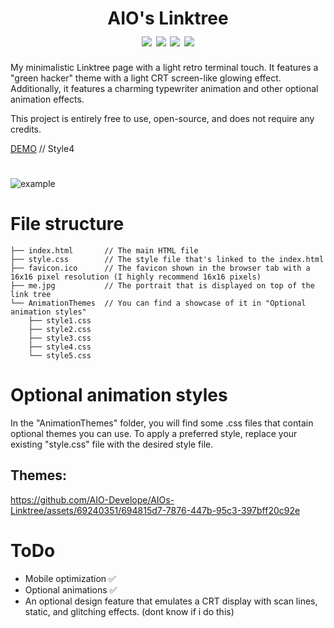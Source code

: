 
<h1 align="center">
    AIO's Linktree
    <br>
    <div align="center">
    <img src="https://img.shields.io/badge/html-5-red" align="center"/>
    <img src="https://img.shields.io/badge/css-3-blue" align="center"/>
    <img src="https://img.shields.io/badge/Developing-Active-brightgreen" align="center"/>
    <img src="https://img.shields.io/badge/Version-3.0-green" align="center"/>
    </div>
</h1>

My minimalistic Linktree page with a light retro terminal touch. It features a "green hacker" theme with a light CRT screen-like glowing effect. Additionally, it features a charming typewriter animation and other optional animation effects.
 
This project is entirely free to use, open-source, and does not require any credits.
 
[DEMO](https://daboys.ml/) // Style4

#

![example](https://github.com/AIO-Develope/AIOs-Linktree/assets/69240351/8ddb9106-aa2a-4cfb-ac59-32fca798a0d0)


# File structure
```
├── index.html       // The main HTML file
├── style.css        // The style file that's linked to the index.html
├── favicon.ico      // The favicon shown in the browser tab with a 16x16 pixel resolution (I highly recommend 16x16 pixels)
├── me.jpg           // The portrait that is displayed on top of the link tree
└── AnimationThemes  // You can find a showcase of it in "Optional animation styles"
    ├── style1.css
    ├── style2.css
    ├── style3.css
    ├── style4.css
    └── style5.css
```
# Optional animation styles

In the "AnimationThemes" folder, you will find some .css files that contain optional themes you can use. To apply a preferred style, replace your existing "style.css" file with the desired style file.

<h2>Themes:</h2>

https://github.com/AIO-Develope/AIOs-Linktree/assets/69240351/694815d7-7876-447b-95c3-397bff20c92e



# ToDo

- Mobile optimization ✅
- Optional animations ✅
- An optional design feature that emulates a CRT display with scan lines, static, and glitching effects. (dont know if i do this)



